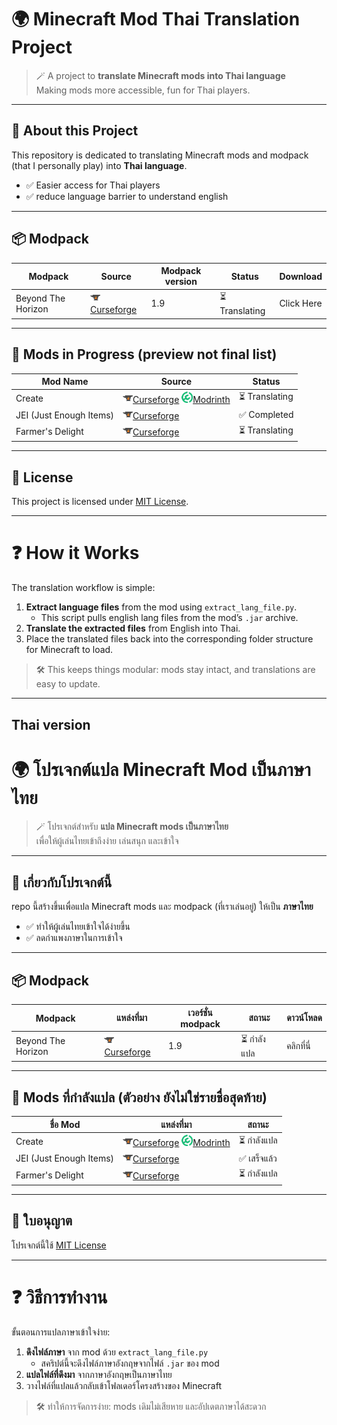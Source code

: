 # 🌍 Minecraft Mod Thai Translation Project  

> 🪄 A project to **translate Minecraft mods into Thai language**  
> Making mods more accessible, fun for Thai players.  

---

## 📌 About this Project  
This repository is dedicated to translating Minecraft mods and modpack (that I personally play) into **Thai language**.  
- ✅ Easier access for Thai players  
- ✅ reduce language barrier to understand english

---

## 📦 Modpack  

| Modpack   | Source                                                              | Modpack version | Status | Download |
|-----------|---------------------------------------------------------------------|--------|--------|------|
| Beyond The Horizon | [![CurseForge Logo](https://raw.githubusercontent.com/TheUsefulLists/assets/main/Images/Platform_Icons/CurseForge.png)Curseforge](https://www.curseforge.com/minecraft/modpacks/bth-beyond-the-horizon) | 1.9 | ⏳ Translating | Click Here |

---

## 🔧 Mods in Progress  (preview not final list)

| Mod Name | Source | Status |
|----------|---------|--------|
| Create   | [![CurseForge Logo](https://raw.githubusercontent.com/TheUsefulLists/assets/main/Images/Platform_Icons/CurseForge.png)Curseforge](https://www.curseforge.com/minecraft/mc-mods/create) [![Modrinth Logo](https://raw.githubusercontent.com/TheUsefulLists/assets/main/Images/Platform_Icons/Modrinth.png)Modrinth](https://modrinth.com/mod/create) | ⏳ Translating |
| JEI (Just Enough Items) | [![CurseForge Logo](https://raw.githubusercontent.com/TheUsefulLists/assets/main/Images/Platform_Icons/CurseForge.png)Curseforge](https://www.curseforge.com/minecraft/mc-mods/jei) | ✅ Completed |
| Farmer's Delight | [![CurseForge Logo](https://raw.githubusercontent.com/TheUsefulLists/assets/main/Images/Platform_Icons/CurseForge.png)Curseforge](https://www.curseforge.com/minecraft/mc-mods/farmers-delight) | ⏳ Translating |

---

## 📜 License  
This project is licensed under [MIT License](./LICENSE).  

---

# ❓ How it Works  
The translation workflow is simple:  

1. **Extract language files** from the mod using `extract_lang_file.py`.  
   - This script pulls english lang files from the mod’s `.jar` archive.  
2. **Translate the extracted files** from English into Thai.  
3. Place the translated files back into the corresponding folder structure for Minecraft to load.  

> 🛠️ This keeps things modular: mods stay intact, and translations are easy to update. 

---
Thai version
---
# 🌍 โปรเจกต์แปล Minecraft Mod เป็นภาษาไทย  

> 🪄 โปรเจกต์สำหรับ **แปล Minecraft mods เป็นภาษาไทย**  
> เพื่อให้ผู้เล่นไทยเข้าถึงง่าย เล่นสนุก และเข้าใจ

---

## 📌 เกี่ยวกับโปรเจกต์นี้  
repo นี้สร้างขึ้นเพื่อแปล Minecraft mods และ modpack (ที่เราเล่นอยู่) ให้เป็น **ภาษาไทย**  
- ✅ ทำให้ผู้เล่นไทยเข้าใจได้ง่ายขึ้น
- ✅ ลดกำแพงภาษาในการเข้าใจ

---

## 📦 Modpack  

| Modpack   | แหล่งที่มา                                                          | เวอร์ชั่น modpack | สถานะ | ดาวน์โหลด |
|-----------|---------------------------------------------------------------------|--------|--------|------|
| Beyond The Horizon | [![CurseForge Logo](https://raw.githubusercontent.com/TheUsefulLists/assets/main/Images/Platform_Icons/CurseForge.png)Curseforge](https://www.curseforge.com/minecraft/modpacks/bth-beyond-the-horizon) | 1.9 | ⏳ กำลังแปล | คลิกที่นี่ |

---

## 🔧 Mods ที่กำลังแปล (ตัวอย่าง ยังไม่ใช่รายชื่อสุดท้าย)

| ชื่อ Mod | แหล่งที่มา | สถานะ |
|----------|------------|--------|
| Create   | [![CurseForge Logo](https://raw.githubusercontent.com/TheUsefulLists/assets/main/Images/Platform_Icons/CurseForge.png)Curseforge](https://www.curseforge.com/minecraft/mc-mods/create) [![Modrinth Logo](https://raw.githubusercontent.com/TheUsefulLists/assets/main/Images/Platform_Icons/Modrinth.png)Modrinth](https://modrinth.com/mod/create) | ⏳ กำลังแปล |
| JEI (Just Enough Items) | [![CurseForge Logo](https://raw.githubusercontent.com/TheUsefulLists/assets/main/Images/Platform_Icons/CurseForge.png)Curseforge](https://www.curseforge.com/minecraft/mc-mods/jei) | ✅ เสร็จแล้ว |
| Farmer's Delight | [![CurseForge Logo](https://raw.githubusercontent.com/TheUsefulLists/assets/main/Images/Platform_Icons/CurseForge.png)Curseforge](https://www.curseforge.com/minecraft/mc-mods/farmers-delight) | ⏳ กำลังแปล |

---

## 📜 ใบอนุญาต  
โปรเจกต์นี้ใช้ [MIT License](./LICENSE)  

---

# ❓ วิธีการทำงาน  
ขั้นตอนการแปลภาษาเข้าใจง่าย:  

1. **ดึงไฟล์ภาษา** จาก mod ด้วย `extract_lang_file.py`  
   - สคริปต์นี้จะดึงไฟล์ภาษาอังกฤษจากไฟล์ `.jar` ของ mod  
2. **แปลไฟล์ที่ดึงมา** จากภาษาอังกฤษเป็นภาษาไทย  
3. วางไฟล์ที่แปลแล้วกลับเข้าโฟลเดอร์โครงสร้างของ Minecraft  

> 🛠️ ทำให้การจัดการง่าย: mods เดิมไม่เสียหาย และอัปเดตภาษาได้สะดวก
